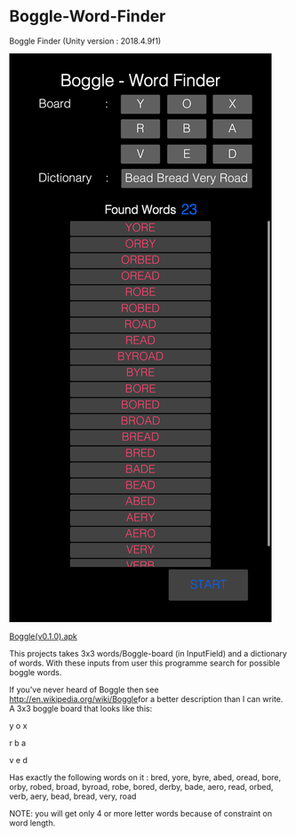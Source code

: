 # Boggle-Word-Finder
Boggle Finder (Unity version : 2018.4.9f1)

![Alt text](/BoggleFinder.png?raw=true "ScreenShotBogglev0.1")

[Boggle(v0.1.0).apk](Build/Boggle(v0.1.0).apk)

This projects takes 3x3 words/Boggle-board (in InputField) and a dictionary of words.
With these inputs from user this programme search for possible boggle words.

If you've never heard of Boggle then see ​http://en.wikipedia.org/wiki/Boggle​ for a better description
than I can write. A 3x3 boggle board that looks like this:

y o x

r b a

v e d

Has exactly the following words on it : bred, yore, byre, abed, oread, bore, orby, robed, broad, byroad, robe, bored, derby, bade, aero, read, orbed, verb, aery, bead, bread, very, road

NOTE: you will get only 4 or more letter words because of constraint on word length.
